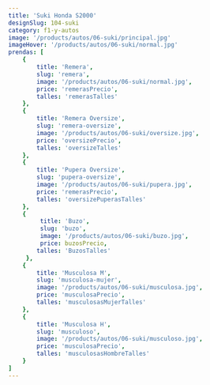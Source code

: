 ```yaml
---
title: 'Suki Honda S2000'
designSlug: 104-suki
category: f1-y-autos
image: '/products/autos/06-suki/principal.jpg'
imageHover: '/products/autos/06-suki/normal.jpg'
prendas: [
    {   
        title: 'Remera',
        slug: 'remera',          
        image: '/products/autos/06-suki/normal.jpg',
        price: 'remerasPrecio',
        talles: 'remerasTalles'
    },
    {
        title: 'Remera Oversize',
        slug: 'remera-oversize',
        image: '/products/autos/06-suki/oversize.jpg',
        price: 'oversizePrecio',
        talles: 'oversizeTalles'
    },
    {
        title: 'Pupera Oversize',
        slug: 'pupera-oversize',
        image: '/products/autos/06-suki/pupera.jpg',
        price: 'remerasPrecio',
        talles: 'oversizePuperasTalles'
    },
    {
         title: 'Buzo',
         slug: 'buzo',
         image: '/products/autos/06-suki/buzo.jpg',
         price: buzosPrecio,
        talles: 'BuzosTalles'
     },
    {
        title: 'Musculosa M',
        slug: 'musculosa-mujer',
        image: '/products/autos/06-suki/musculosa.jpg',
        price: 'musculosaPrecio',
        talles: 'musculosasMujerTalles'
    },
    {
        title: 'Musculosa H',
        slug: 'musculoso',
        image: '/products/autos/06-suki/musculoso.jpg',
        price: 'musculosaPrecio',
        talles: 'musculosasHombreTalles'
    }
]
---
```


